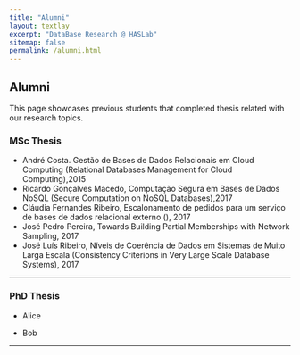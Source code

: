 ```yaml
---
title: "Alumni"
layout: textlay
excerpt: "DataBase Research @ HASLab"
sitemap: false
permalink: /alumni.html
---
```


## Alumni

This page showcases previous students that completed thesis related with our research topics.

### MSc Thesis

- André Costa. Gestão de Bases de Dados Relacionais em Cloud Computing (Relational Databases Management for Cloud Computing),2015
- Ricardo Gonçalves Macedo, Computação Segura em Bases de Dados NoSQL (Secure Computation on NoSQL Databases),2017
- Cláudia Fernandes Ribeiro, Escalonamento de pedidos para um serviço de bases de dados relacional externo (), 2017
- José Pedro Pereira, Towards Building Partial Memberships with Network Sampling, 2017
- José Luís Ribeiro, Níveis de Coerência de Dados em Sistemas de Muito Larga Escala (Consistency Criterions in Very Large Scale Database Systems), 2017


---

### PhD Thesis

- Alice 

- Bob

---